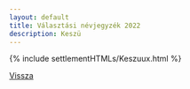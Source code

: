 ```yaml
---
layout: default
title: Választási névjegyzék 2022
description: Keszü
---
```


{% include settlementHTMLs/Keszuux.html %}

[Vissza](./)
